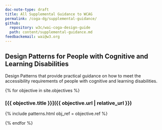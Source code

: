 ```yaml
---
doc-note-type: draft
title: All Supplemental Guidance to WCAG
permalink: /coga-dg/supplemental-guidance/
github: 
  repository: w3c/wai-coga-design-guide
  path: content/supplemental-guidance.md
feedbackemail: wai@w3.org
---
```


## Design Patterns for People with Cognitive and Learning Disabilities

Design Patterns that provide practical guidance on how to meet the accessibility requirements of people with cognitive and learning disabilities. 

{% for objective in site.objectives %}
### [{{ objective.title }}]({{ objective.url | relative_url }})

{% include patterns.html obj_ref = objective.ref %}

{% endfor %}
